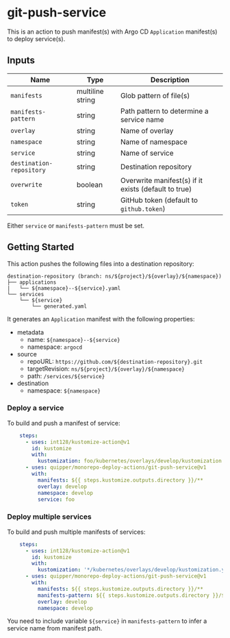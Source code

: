 # git-push-service

This is an action to push manifest(s) with Argo CD `Application` manifest(s) to deploy service(s).


## Inputs

Name | Type | Description
-----|------|------------
`manifests` | multiline string | Glob pattern of file(s)
`manifests-pattern` | string | Path pattern to determine a service name
`overlay` | string | Name of overlay
`namespace` | string | Name of namespace
`service` | string | Name of service
`destination-repository` | string | Destination repository
`overwrite` | boolean | Overwrite manifest(s) if it exists (default to true)
`token` | string | GitHub token (default to `github.token`)

Either `service` or `manifests-pattern` must be set.


## Getting Started

This action pushes the following files into a destination repository:

```
destination-repository (branch: ns/${project}/${overlay}/${namespace})
├── applications
|   └── ${namespace}--${service}.yaml
└── services
    └── ${service}
        └── generated.yaml
```

It generates an `Application` manifest with the following properties:

- metadata
  - name: `${namespace}--${service}`
  - namespace: `argocd`
- source
  - repoURL: `https://github.com/${destination-repository}.git`
  - targetRevision: `ns/${project}/${overlay}/${namespace}`
  - path: `/services/${service}`
- destination
  - namespace: `${namespace}`


### Deploy a service

To build and push a manifest of service:

```yaml
    steps:
      - uses: int128/kustomize-action@v1
        id: kustomize
        with:
          kustomization: foo/kubernetes/overlays/develop/kustomization.yaml
      - uses: quipper/monorepo-deploy-actions/git-push-service@v1
        with:
          manifests: ${{ steps.kustomize.outputs.directory }}/**
          overlay: develop
          namespace: develop
          service: foo
```


### Deploy multiple services

To build and push multiple manifests of services:

```yaml
    steps:
      - uses: int128/kustomize-action@v1
        id: kustomize
        with:
          kustomization: '*/kubernetes/overlays/develop/kustomization.yaml'
      - uses: quipper/monorepo-deploy-actions/git-push-service@v1
        with:
          manifests: ${{ steps.kustomize.outputs.directory }}/**
          manifests-pattern: ${{ steps.kustomize.outputs.directory }}/${service}/**
          overlay: develop
          namespace: develop
```

You need to include variable `${service}` in `manifests-pattern` to infer a service name from manifest path.
